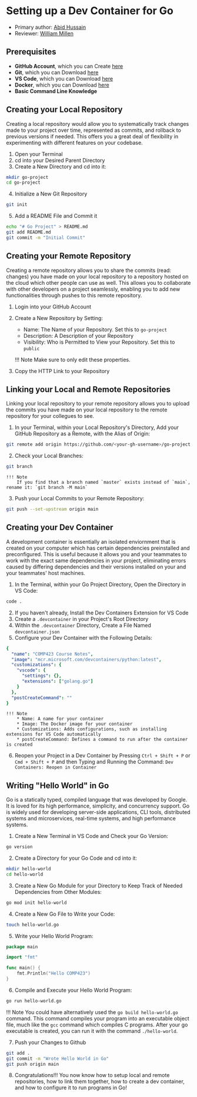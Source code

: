 # Setting up a Dev Container for Go

* Primary author: [Abid Hussain](https://github.com/Abid-Hussain36)
* Reviewer: [William Millen](https://github.com/wvmillen)

## Prerequisites
* **GitHub Account**, which you can Create [here](https://github.com)
* **Git**, which you can Download [here](https://git-scm.com/book/en/v2/Getting-Started-Installing-Git)
* **VS Code**, which you can Download [here](https://code.visualstudio.com)
* **Docker**, which you can Download [here](https://www.docker.com/products/docker-desktop)
* **Basic Command Line Knowledge**


## Creating your Local Repository
Creating a local repository would allow you to systematically track changes made to your project over time, represented as commits, and rollback to previous versions if needed. This offers you a great deal of flexibility in experimenting with different features on your codebase.

1. Open your Terminal
2. cd into your Desired Parent Directory
3. Create a New Directory and cd into it:
``` bash
mkdir go-project
cd go-project
```
4. Initialize a New Git Repository
``` bash
git init
```
5. Add a README File and Commit it
``` bash
echo "# Go Project" > README.md
git add README.md
git commit -m "Initial Commit"
```

## Creating your Remote Repository
Creating a remote repository allows you to share the commits (read: changes) you have made on your local repository to a repository hosted on the cloud which other people can use as well. This allows you to collaborate with other developers on a project seamlessly, enabling you to add new functionalities through pushes to this remote repository.

1. Login into your GitHub Account
2. Create a New Repository by Setting:
    * Name: The Name of your Repository. Set this to `go-project`
    * Description: A Description of your Repository
    * Visibility: Who is Permitted to View your Repository. Set this to `public`

    !!! Note
        Make sure to only edit these properties.

3. Copy the HTTP Link to your Repository

## Linking your Local and Remote Repositories
Linking your local repository to your remote repository allows you to upload the commits you have made on your local repository to the remote repository for your collegues to see.

1. In your Terminal, within your Local Repository's Directory, Add your GitHub Repository as a Remote, with the Alias of Origin:
``` bash
git remote add origin https://github.com/<your-gh-username>/go-project.git
```
2. Check your Local Branches:
``` bash
git branch
```

    !!! Note
        If you find that a branch named `master` exists instead of `main`, rename it: `git branch -M main`

3. Push your Local Commits to your Remote Repository:
``` bash
git push --set-upstream origin main
```

## Creating your Dev Container
A development container is essentially an isolated enviornment that is created on your computer which has certain dependencies preinstalled and preconfigured. This is useful because it allows you and your teammates to work with the exact same dependencies in your project, eliminating errors caused by differing dependencies and their versions installed on your and your teammates' host machines.

1. In the Terminal, within your Go Project Directory, Open the Directory in VS Code:
``` bash
code .
```
2. If you haven't already, Install the Dev Containers Extension for VS Code
3. Create a `.devcontainer` in your Project's Root Directory
4. Within the `.devcontainer` Directory, Create a File Named `devcontainer.json`
5. Configure your Dev Container with the Following Details:
``` yaml
{
  "name": "COMP423 Course Notes",
  "image": "mcr.microsoft.com/devcontainers/python:latest",
  "customizations": {
    "vscode": {
      "settings": {},
      "extensions": ["golang.go"]
    }
  },
  "postCreateCommand": ""
}
```

    !!! Note
        * Name: A name for your container
        * Image: The Docker image for your container
        * Customizations: Adds configurations, such as installing extensions for VS Code automatically
        * postCreateCommand: Defines a command to run after the container is created

6. Reopen your Project in a Dev Container by Pressing `Ctrl + Shift + P` or `Cmd + Shift + P` and then Typing and Running the Command: `Dev Containers: Reopen in Container`

## Writing "Hello World" in Go
Go is a statically typed, compiled language that was developed by Google. It is loved for its high performance, simplicity, and concurrency support. Go is widely used for developing server-side applications, CLI tools, distributed systems and microservices, real-time systems, and high performance systems.

1. Create a New Terminal in VS Code and Check your Go Version:
``` bash
go version
```
2. Create a Directory for your Go Code and cd into it:
``` bash
mkdir hello-world
cd hello-world
```
3. Create a New Go Module for your Directory to Keep Track of Needed Dependencies from Other Modules:
``` bash
go mod init hello-world
```
4. Create a New Go File to Write your Code:
``` bash
touch hello-world.go
```
5. Write your Hello World Program:
``` go
package main

import "fmt"

func main() {
    fmt.Println("Hello COMP423")
}
```
6. Compile and Execute your Hello World Program:
``` bash
go run hello-world.go
```

!!! Note
    You could have alternatively used the `go build hello-world.go` command. This command compiles your program into an executable object file, much like the `gcc` command which compiles C programs. After your go executable is created, you can run it with the command `./hello-world`.

7. Push your Changes to Github
``` bash
git add .
git commit -m "Wrote Hello World in Go"
git push origin main
```

8. Congratulations!!!
You now know how to setup local and remote repositories, how to link them together, how to create a dev container, and how to configure it to run programs in Go!